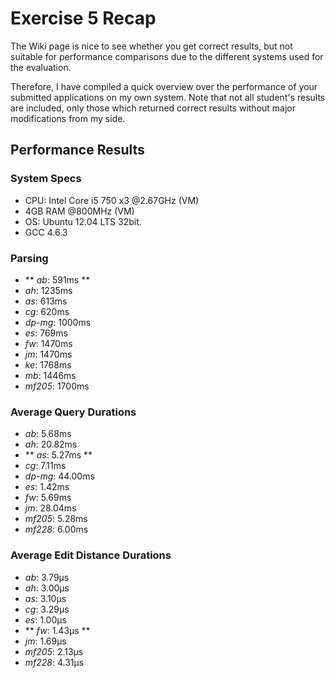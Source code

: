 # Exercise 5 Recap
The Wiki page is nice to see whether you get correct results, but not suitable
for performance comparisons due to the different systems used for the evaluation.

Therefore, I have compiled a quick overview over the performance of your submitted
applications on my own system. Note that not all student's results are included,
only those which returned correct results without major modifications from my
side.

## Performance Results

### System Specs
* CPU: Intel Core i5 750 x3  @2.67GHz (VM)
* 4GB RAM @800MHz (VM)
* OS: Ubuntu 12.04 LTS 32bit. 
* GCC 4.6.3

### Parsing
* ** *ab*: 591ms **
* *ah*: 1235ms
* *as*: 613ms
* *cg*: 620ms
* *dp-mg*: 1000ms
* *es*: 769ms
* *fw*: 1470ms
* *jm*: 1470ms
* *ke*: 1768ms
* *mb*: 1446ms
* *mf205*: 1700ms

### Average Query Durations
* *ab*: 5.68ms
* *ah*: 20.82ms
* ** *as*: 5.27ms **
* *cg*: 7.11ms
* *dp-mg*: 44.00ms
* *es*: 1.42ms
* *fw*: 5.69ms
* *jm*: 28.04ms
* *mf205*: 5.28ms
* *mf228*: 6.00ms 

### Average Edit Distance Durations
* *ab*: 3.79µs 
* *ah*: 3.00µs
* *as*: 3.10µs
* *cg*: 3.29µs
* *es*: 1.00µs
* ** *fw*: 1.43µs **
* *jm*: 1.69µs
* *mf205*: 2.13µs
* *mf228*: 4.31µs
